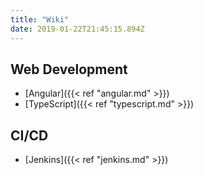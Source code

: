 ```yaml
---
title: "Wiki"
date: 2019-01-22T21:45:15.894Z
---
```


## Web Development

- [Angular]({{< ref "angular.md" >}})
- [TypeScript]({{< ref "typescript.md" >}})

## CI/CD

- [Jenkins]({{< ref "jenkins.md" >}})
